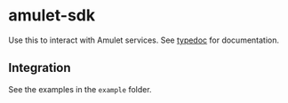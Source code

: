 # amulet-sdk

Use this to interact with Amulet services. See [typedoc](https://amulet-protocol.github.io/amulet-sdk/) for documentation.

## Integration

See the examples in the `example` folder.
